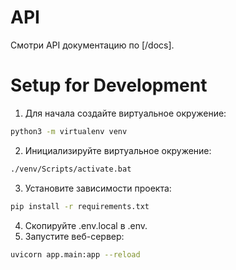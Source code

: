 # API 
Смотри API документацию по [/docs].

# Setup for Development
1. Для начала создайте виртуальное окружение:
```bash
python3 -m virtualenv venv
```
2. Инициализируйте виртуальное окружение:
```bash
./venv/Scripts/activate.bat
```
3. Установите зависимости проекта:
```bash
pip install -r requirements.txt
```
4. Скопируйте .env.local в .env.
5. Запустите веб-сервер:
```bash
uvicorn app.main:app --reload
```
